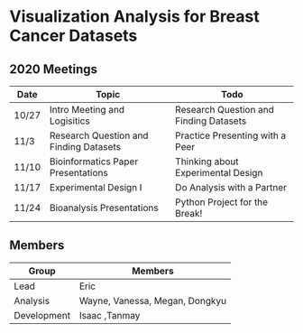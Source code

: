 # Visualization Analysis for Breast Cancer Datasets

## 2020 Meetings
| Date | Topic | Todo |
|------|-------------------------------|-----------------------------------------------------------------|
| 10/27 | Intro Meeting and Logisitics | Research Question and Finding Datasets |
| 11/3 | Research Question and Finding Datasets | Practice Presenting with a Peer | 
| 11/10 | Bioinformatics Paper Presentations | Thinking about Experimental Design | 
| 11/17 | Experimental Design I | Do Analysis with a Partner | 
| 11/24 | Bioanalysis Presentations | Python Project for the Break! | 


## Members
| Group | Members |
| ------ | ------- |
|Lead| Eric |
|Analysis|Wayne, Vanessa, Megan, Dongkyu|
|Development| Isaac ,Tanmay|
